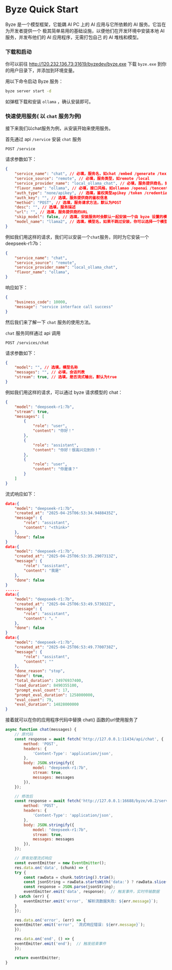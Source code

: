 # Byze Quick Start

Byze 是一个模型框架，它能耦 AI PC 上的 AI 应用与它所依赖的 AI 服务。它旨在为开发者提供一个 极其简单易用的基础设施，以便他们在开发环境中安装本地 AI 服务，并发布他们的 AI 应用程序，无需打包自己 的 AI 堆栈和模型。

### 下载和启动

你可以前往 http://120.232.136.73:31619/byzedev/byze.exe 下载 `byze.exe` 到你的用户目录下，并添加到环境变量。

用以下命令启动 Byze 服务：

```bash
byze server start -d
```

如弹框下载和安装 `ollama` ，确认安装即可。

### 快速使用服务( 以 `chat` 服务为例)

接下来我们以chat服务为例，从安装开始来使用服务。

首先通过 api `/service` 安装 `chat` 服务

```
POST /service
```

请求参数如下：

```json
{
    "service_name": "chat", // 必填，服务名，如chat /embed /generate /text-to-image
    "service_source": "remote", // 必填，服务类型，如remote /local
    "service_provider_name": "local_ollama_chat", // 必填，服务提供商名，如local_ollama_chat /local_ollama_generate /remote_openai_chat /remote_tencent_embed /remote_baidu_text-to-image
    "flavor_name": "ollama", // 必填，接口风格，如ollamao /openai /tencent /baidu /deepseek /smartvision /aliyun
    "auth_type": "none/apikey", // 选填，鉴权类型apikey /token /credentials /none
    "auth_key": "", // 选填，服务提供商的鉴权信息
    "method": "POST", // 选填，服务请求方法，默认为POST
    "desc": "", // 选填，服务描述
    "url": "", // 选填，服务提供商的URL
    "skip_model": false, // 选填，安装服务时会默认一起安装一个由 byze 设置的模型，选择是否跳过模型安装，默认为false
    "model_name": "llama2", // 选填，模型名，如果不跳过安装，你可以选择一个模型一起安装
}
```

例如我们用这样的请求，我们可以安装一个`chat`服务，同时为它安装一个 deepseek-r1:7b：
```json
{
    "service_name": "chat",
    "service_source": "remote",
    "service_provider_name": "local_ollama_chat",
    "flavor_name": "ollama",
}

```

响应如下：
    
```json
{
    "business_code": 10000,
    "message": "service interface call success"
}
```

然后我们来了解一下 `chat` 服务的使用方法。

`chat` 服务同样通过 api 调用

```
POST /services/chat
```

请求参数如下：
```json
{
    "model": "", // 选填，模型名称
    "messages": "", // 必填，会话列表
    "stream": true, // 选填，是否流式输出，默认为true
}
```

例如我们用这样的请求，可以通过 byze 请求模型的 chat：
```json
{
    "model": "deepseek-r1:7b",
    "stream": true,
    "messages": [
        {
            "role": "user",
            "content": "你好！"
        },
        {
            "role": "assistant",
            "content": "你好！很高兴见到你！"
        },
        {
            "role": "user",
            "content": "你是谁？"
        }
    ]
}
```

流式响应如下：
```json
data:{
    "model": "deepseek-r1:7b",
    "created_at": "2025-04-25T06:53:34.9488435Z",
    "message": {
        "role": "assistant",
        "content": "<think>"
    },
    "done": false
}
data:{
    "model": "deepseek-r1:7b",
    "created_at": "2025-04-25T06:53:35.2907313Z",
    "message": {
        "role": "assistant",
        "content": "我是"
    },
    "done": false
}
......
data:{
    "model": "deepseek-r1:7b",
    "created_at": "2025-04-25T06:53:49.573032Z",
    "message": {
        "role": "assistant",
        "content": "。"
    },
    "done": false
}
data:{
    "model": "deepseek-r1:7b",
    "created_at": "2025-04-25T06:53:49.7700738Z",
    "message": {
        "role": "assistant",
        "content": ""
    },
    "done_reason": "stop",
    "done": true,
    "total_duration": 24976937400,
    "load_duration": 8490355100,
    "prompt_eval_count": 17,
    "prompt_eval_duration": 1258000000,
    "eval_count": 79,
    "eval_duration": 14828000000
}
```

接着就可以在你的应用程序代码中替换 chat() 函数的url使用服务了

```javascript
async function chat(messages) {
    // 原代码
    const response = await fetch('http://127.0.0.1:11434/api/chat', {
        method: 'POST',
        headers: {
            'Content-Type': 'application/json',
        },
        body: JSON.stringify({
            model: "deepseek-r1:7b",
            stream: true,
            messages: messages
        }),
    });

    // 修改后
    const response = await fetch('http://127.0.0.1:16688/byze/v0.2/services/chat', {
        method: 'POST',
        headers: {
            'Content-Type': 'application/json',
        },
        body: JSON.stringify({
            model: "deepseek-r1:7b",
            stream: true,
            messages: messages
        }),
    });

    // 原有处理流式响应
    const eventEmitter = new EventEmitter();
    res.data.on('data', (chunk) => {
    try {
        const rawData = chunk.toString().trim();
        const jsonString = rawData.startsWith('data:') ? rawData.slice(5) : rawData;
        const response = JSON.parse(jsonString);
        eventEmitter.emit('data', response);  // 触发事件，实时传输数据
    } catch (err) {
        eventEmitter.emit('error', `解析流数据失败: ${err.message}`);
    }
    });

    res.data.on('error', (err) => {
    eventEmitter.emit('error', `流式响应错误: ${err.message}`);
    });

    res.data.on('end', () => {
    eventEmitter.emit('end');  // 触发结束事件
    });

    return eventEmitter;
}
```
